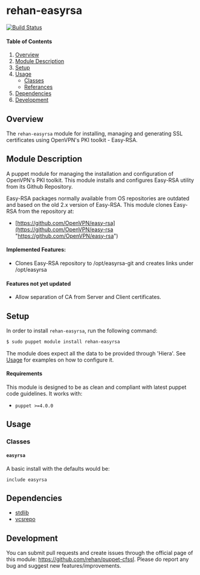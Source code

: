 # rehan-easyrsa

[![Build Status](https://travis-ci.org/rehanone/puppet-easyrsa.svg?branch=master)](https://travis-ci.org/rehanone/puppet-easyrsa)

#### Table of Contents
1. [Overview](#overview)
2. [Module Description](#module-description)
3. [Setup](#setup)
4. [Usage](#usage)
    * [Classes](#classes)
    * [Referances](#referances)
5. [Dependencies](#dependencies)
6. [Development](#development)

## Overview
The `rehan-easyrsa` module for installing, managing and generating SSL certificates using OpenVPN's PKI toolkit - Easy-RSA.

## Module Description
A puppet module for managing the installation and configuration of OpenVPN's PKI toolkit. This module installs and 
configures Easy-RSA utility from its Github Repository.

Easy-RSA packages normally available from OS repositories are outdated and based on the old 2.x version of Easy-RSA. 
This module clones Easy-RSA from the repository at:

  - [https://github.com/OpenVPN/easy-rsa](https://github.com/OpenVPN/easy-rsa "https://github.com/OpenVPN/easy-rsa")

#### Implemented Features:
* Clones Easy-RSA repository to /opt/easyrsa-git and creates links under /opt/easyrsa

#### Features not yet updated
* Allow separation of CA from Server and Client certificates.

## Setup
In order to install `rehan-easyrsa`, run the following command:
```bash
$ sudo puppet module install rehan-easyrsa
```
The module does expect all the data to be provided through 'Hiera'. See [Usage](#usage) for examples on how to configure it.

#### Requirements
This module is designed to be as clean and compliant with latest puppet code guidelines. It works with:

  - `puppet >=4.0.0`

## Usage

### Classes

#### `easyrsa`

A basic install with the defaults would be:
```puppet
include easyrsa
```

## Dependencies

* [stdlib][1]
* [vcsrepo][2]

[1]:https://github.com/puppetlabs/puppetlabs-stdlib
[2]:https://github.com/puppetlabs/puppetlabs-vcsrepo

## Development

You can submit pull requests and create issues through the official page of this module: https://github.com/rehan/puppet-cfssl.
Please do report any bug and suggest new features/improvements.
